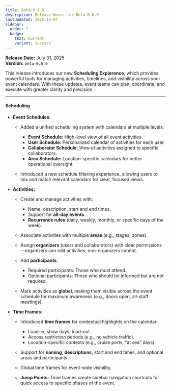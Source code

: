 ```yaml
---
title: Beta-0.6.0
description: Release Notes for Beta-0.6.0
lastUpdated: 2025-16-07
sidebar:
  order: 7
  badge:
    text: Current
    variant: success
---
```


**Release Date:** July 31, 2025  
**Version:** `beta-0.6.0`

This release introduces our new **Scheduling Expierence**, which provides powerful tools for managing activities, timelines, and visibility across your event calendars. With these updates, event teams can plan, coordinate, and execute with greater clarity and precision.

---

#### **Scheduling**

- **Event Schedules:**

  - Added a unified scheduling system with calendars at multiple levels:

    - **Event Schedule:** High-level view of all event activities.
    - **User Schedule:** Personalized calendar of activities for each user.
    - **Collaborator Schedule:** View of activities assigned to specific collaborators.
    - **Area Schedule:** Location-specific calendars for better operational oversight.

  - Introduced a new schedule filtering experience, allowing users to mix and match relevant calendars for clear, focused views.

- **Activities:**

  - Create and manage activities with:

    - Name, description, start and end times.
    - Support for **all-day events**.
    - **Recurrence rules** (daily, weekly, monthly, or specific days of the week).

  - Associate activities with multiple **areas** (e.g., stages, zones).
  - Assign **organizers** (users and collaborators) with clear permissions—organizers can edit activities; non-organizers cannot.
  - Add **participants**:

    - Required participants: Those who must attend.
    - Optional participants: Those who should be informed but are not required.

  - Mark activities as **global**, making them visible across the event schedule for maximum awareness (e.g., doors open, all-staff meetings).

- **Time Frames:**

  - Introduced **time frames** for contextual highlights on the calendar:

    - Load-in, show days, load-out.
    - Access restriction periods (e.g., no vehicle traffic).
    - Location-specific contexts (e.g., cruise ports, “at sea” days).

  - Support for **naming**, **descriptions**, start and end times, and optional areas and participants.
  - Global time frames for event-wide visibility.
  - **Jump Points:** Time frames create sidebar navigation shortcuts for quick access to specific phases of the event.
